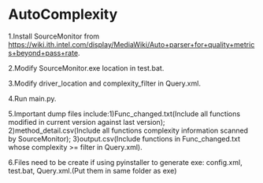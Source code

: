 # AutoComplexity
1.Install SourceMonitor from https://wiki.ith.intel.com/display/MediaWiki/Auto+parser+for+quality+metrics+beyond+pass+rate.

2.Modify SourceMonitor.exe location in test.bat.

3.Modify driver_location and complexity_filter in Query.xml.

4.Run main.py.

5.Important dump files include:1)Func_changed.txt(Include all functions modified in current version against last version); 2)method_detail.csv(Include all functions complexity information scanned by SourceMonitor); 3)output.csv(Include functions in Func_changed.txt whose complexity >= filter in Query.xml).

6.Files need to be create if using pyinstaller to generate exe: config.xml, test.bat, Query.xml.(Put them in same folder as exe)
